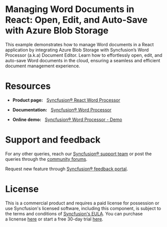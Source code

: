 # Managing Word Documents in React: Open, Edit, and Auto-Save with Azure Blob Storage

This example demonstrates how to manage Word documents in a React application by integrating Azure Blob Storage with Syncfusion’s Word Processor (a.k.a) Document Editor. Learn how to effortlessly open, edit, and auto-save Word documents in the cloud, ensuring a seamless and efficient document management experience.

 # Resources 

- **Product page:**   [Syncfusion® React Word Processor](https://www.syncfusion.com/docx-editor-sdk/react-docx-editor) 

- **Documentation:**   [Syncfusion® Word Processor](https://help.syncfusion.com/document-processing/word/word-processor/react/getting-started) 

- **Online demo:**   [Syncfusion® Word Processor - Demo](https://ej2.syncfusion.com/react/demos/) 

# Support and feedback 

For any other queries, reach our [Syncfusion® support team](https://support.syncfusion.com/?utm_source=github&utm_medium=listing&utm_campaign=github-github-documenteditor-examples) or post the queries through the [community forums](https://www.syncfusion.com/forums?utm_source=github&utm_medium=listing&utm_campaign=github-github-documenteditor-examples). 

Request new feature through [Syncfusion® feedback portal](https://www.syncfusion.com/feedback?utm_source=github&utm_medium=listing&utm_campaign=github-github-documenteditor-examples). 

# License

This is a commercial product and requires a paid license for possession or use Syncfusion's licensed software, including this component, is subject to the terms and conditions of [Syncfusion's EULA](https://www.syncfusion.com/license/studio/22.2.5/syncfusion_essential_studio_eula.pdf?utm_source=github&utm_medium=listing&utm_campaign=github-github-documenteditor-examples). You can purchase a licnense [here](https://www.syncfusion.com/sales/products?utm_source=github&utm_medium=listing&utm_campaign=github-github-documenteditor-examples) or start a free 30\-day trial [here](https://www.syncfusion.com/account/manage-trials/start-trials?utm_source=github&utm_medium=listing&utm_campaign=github-github-documenteditor-examples). 

